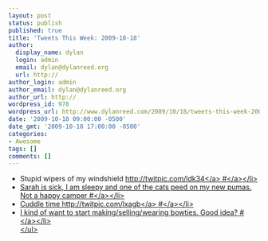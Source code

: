 ```yaml
---
layout: post
status: publish
published: true
title: 'Tweets This Week: 2009-10-18'
author:
  display_name: dylan
  login: admin
  email: dylan@dylanreed.org
  url: http://
author_login: admin
author_email: dylan@dylanreed.org
author_url: http://
wordpress_id: 978
wordpress_url: http://www.dylanreed.com/2009/10/18/tweets-this-week-2009-10-18/
date: '2009-10-18 09:00:00 -0500'
date_gmt: '2009-10-18 17:00:00 -0500'
categories:
- Awesome
tags: []
comments: []
---
```

<ul class="aktt_tweet_digest">
<li>Stupid wipers of my windshield  <a href="http:&#47;&#47;twitpic.com&#47;ldk34" rel="nofollow">http:&#47;&#47;twitpic.com&#47;ldk34<&#47;a> <a href="http:&#47;&#47;twitter.com&#47;awesomeguy&#47;statuses&#47;4836204681" class="aktt_tweet_time">#<&#47;a><&#47;li>
<li>Sarah is sick, I am sleepy and one of the cats peed on my new pumas. Not a happy camper <a href="http:&#47;&#47;twitter.com&#47;awesomeguy&#47;statuses&#47;4916329232" class="aktt_tweet_time">#<&#47;a><&#47;li>
<li>Cuddle time <a href="http:&#47;&#47;twitpic.com&#47;lxagb" rel="nofollow">http:&#47;&#47;twitpic.com&#47;lxagb<&#47;a> <a href="http:&#47;&#47;twitter.com&#47;awesomeguy&#47;statuses&#47;4950942624" class="aktt_tweet_time">#<&#47;a><&#47;li>
<li>I kind of want to start making&#47;selling&#47;wearing bowties. Good idea? <a href="http:&#47;&#47;twitter.com&#47;awesomeguy&#47;statuses&#47;4952118285" class="aktt_tweet_time">#<&#47;a><&#47;li><br />
<&#47;ul></p>
